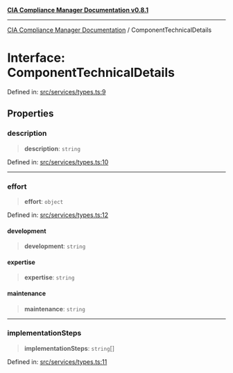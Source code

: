 [**CIA Compliance Manager Documentation v0.8.1**](../README.md)

***

[CIA Compliance Manager Documentation](../globals.md) / ComponentTechnicalDetails

# Interface: ComponentTechnicalDetails

Defined in: [src/services/types.ts:9](https://github.com/Hack23/cia-compliance-manager/blob/4236f4375d9cfb0505c191818eeb5443ec527132/src/services/types.ts#L9)

## Properties

### description

> **description**: `string`

Defined in: [src/services/types.ts:10](https://github.com/Hack23/cia-compliance-manager/blob/4236f4375d9cfb0505c191818eeb5443ec527132/src/services/types.ts#L10)

***

### effort

> **effort**: `object`

Defined in: [src/services/types.ts:12](https://github.com/Hack23/cia-compliance-manager/blob/4236f4375d9cfb0505c191818eeb5443ec527132/src/services/types.ts#L12)

#### development

> **development**: `string`

#### expertise

> **expertise**: `string`

#### maintenance

> **maintenance**: `string`

***

### implementationSteps

> **implementationSteps**: `string`[]

Defined in: [src/services/types.ts:11](https://github.com/Hack23/cia-compliance-manager/blob/4236f4375d9cfb0505c191818eeb5443ec527132/src/services/types.ts#L11)

